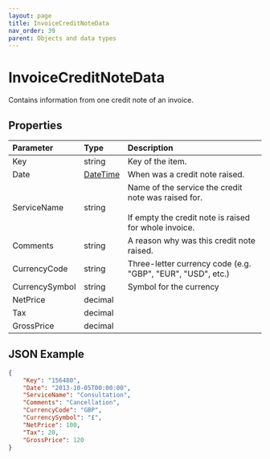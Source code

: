 ```yaml
---
layout: page
title: InvoiceCreditNoteData
nav_order: 39
parent: Objects and data types
---
```


# InvoiceCreditNoteData

Contains information from one credit note of an invoice.

## Properties

| Parameter | Type   | Description                                                 |
|:----------|:-------|:------------------------------------------------------------|
| Key | string | Key of the item. |
| Date | [DateTime](../objects-and-data-types/datetime) | When was a credit note raised. |
| ServiceName | string | Name of the service the credit note was raised for.<br><br>If empty the credit note is raised for whole invoice. |
| Comments | string | A reason why was this credit note raised. |
| CurrencyCode | string | Three-letter currency code (e.g. "GBP", "EUR", "USD", etc.) |     |
| CurrencySymbol | string | Symbol for the currency |     |
| NetPrice | decimal |     |     |
| Tax | decimal |     |     |
| GrossPrice | decimal |     |     |

## JSON Example

```json
{
    "Key": "156480",
    "Date": "2013-10-05T00:00:00",
    "ServiceName": "Consultation",
    "Comments": "Cancellation",
    "CurrencyCode": "GBP",
    "CurrencySymbol": "£",
    "NetPrice": 100,
    "Tax": 20,
    "GrossPrice": 120
}
```
